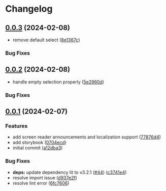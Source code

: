 # Changelog

## [0.0.3](https://github.com/greatislander/pressbooks-reorderable-multiselect/compare/v0.0.2...v0.0.3) (2024-02-08)

* remove default select ([8e1367c](https://github.com/greatislander/pressbooks-reorderable-multiselect/commit/8e1367cdd80aa5e59e944ef8d0cfdf6be263b6b7))

### Bug Fixes

## [0.0.2](https://github.com/greatislander/pressbooks-reorderable-multiselect/compare/v0.0.1...v0.0.2) (2024-02-08)

* handle empty selection properly ([5e2960d](https://github.com/greatislander/pressbooks-reorderable-multiselect/commit/5e2960d0ea9dd6bcbb63be93bdbc7fb6a1262938))

### Bug Fixes

## [0.0.1](https://github.com/greatislander/pressbooks-reorderable-multiselect/compare/a12dba36dfefea8d14456827061d70df50747da9...v0.0.1) (2024-02-07)

### Features

* add screen reader announcements and localization support ([77876d4](https://github.com/greatislander/pressbooks-reorderable-multiselect/commit/77876d4ad922c82ffa50f55e8c0a1575819c611c))
* add storybook ([0704ecd](https://github.com/greatislander/pressbooks-reorderable-multiselect/commit/0704ecdf7f045f45b6e4120343b58430a0b3d71f))
* initial commit ([a12dba3](https://github.com/greatislander/pressbooks-reorderable-multiselect/commit/a12dba36dfefea8d14456827061d70df50747da9))

### Bug Fixes

* **deps:** update dependency lit to v3.2.1 ([#44](https://github.com/greatislander/pressbooks-reorderable-multiselect/issues/44)) ([c3741e4](https://github.com/greatislander/pressbooks-reorderable-multiselect/commit/c3741e4a52d11b20274829a83b27b0b795e32f7b))
* resolve import issue ([d937e2f](https://github.com/greatislander/pressbooks-reorderable-multiselect/commit/d937e2f3e72c9ecbd48fd1b0c6276985b8fe2794))
* resolve lint error ([6fc7606](https://github.com/greatislander/pressbooks-reorderable-multiselect/commit/6fc7606c45749a270b2c9228c9071f76d4a4a9f0))
